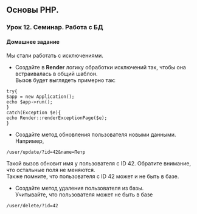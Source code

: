 ## Основы PHP. 
### Урок 12. Семинар. Работа с БД


#### Домашнее задание

Мы стали работать с исключениями. 

- Создайте в **Render** логику обработки исключений так, чтобы она встраивалась в общий шаблон. <br> 
Вызов будет выглядеть примерно так:

```
try{
$app = new Application();
echo $app->run();
}
catch(Exception $e){
echo Render::renderExceptionPage($e);
}
```
- Создайте метод обновления пользователя новыми данными. <br>
Например,

```
/user/update/?id=42&name=Петр
```


Такой вызов обновит имя у пользователя с ID 42. Обратите внимание, что остальные поля не меняются.  <br>
Также помните, что пользователя с ID 42 может и не быть в базе.

- Создайте метод удаления пользователя из базы.  <br>
 Учитывайте, что пользователя может не быть в базе

 ```
/user/delete/?id=42
```